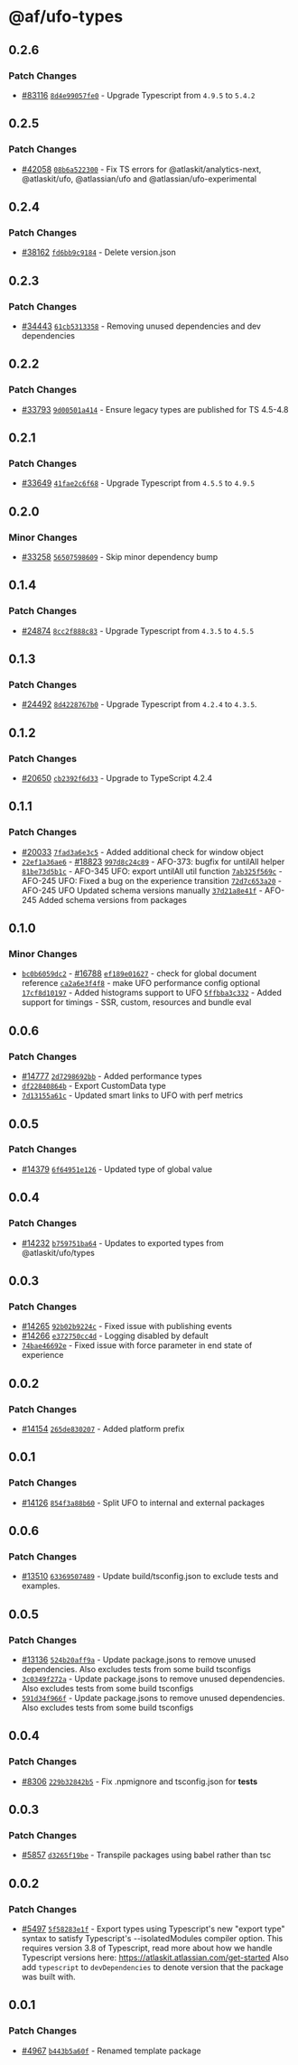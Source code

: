 # @af/ufo-types

## 0.2.6

### Patch Changes

- [#83116](https://stash.atlassian.com/projects/CONFCLOUD/repos/confluence-frontend/pull-requests/83116) [`8d4e99057fe0`](https://stash.atlassian.com/projects/CONFCLOUD/repos/confluence-frontend/commits/8d4e99057fe0) - Upgrade Typescript from `4.9.5` to `5.4.2`

## 0.2.5

### Patch Changes

- [#42058](https://bitbucket.org/atlassian/atlassian-frontend/pull-requests/42058) [`08b6a522300`](https://bitbucket.org/atlassian/atlassian-frontend/commits/08b6a522300) - Fix TS errors for @atlaskit/analytics-next, @atlaskit/ufo, @atlassian/ufo and @atlassian/ufo-experimental

## 0.2.4

### Patch Changes

- [#38162](https://bitbucket.org/atlassian/atlassian-frontend/pull-requests/38162) [`fd6bb9c9184`](https://bitbucket.org/atlassian/atlassian-frontend/commits/fd6bb9c9184) - Delete version.json

## 0.2.3

### Patch Changes

- [#34443](https://bitbucket.org/atlassian/atlassian-frontend/pull-requests/34443) [`61cb5313358`](https://bitbucket.org/atlassian/atlassian-frontend/commits/61cb5313358) - Removing unused dependencies and dev dependencies

## 0.2.2

### Patch Changes

- [#33793](https://bitbucket.org/atlassian/atlassian-frontend/pull-requests/33793) [`9d00501a414`](https://bitbucket.org/atlassian/atlassian-frontend/commits/9d00501a414) - Ensure legacy types are published for TS 4.5-4.8

## 0.2.1

### Patch Changes

- [#33649](https://bitbucket.org/atlassian/atlassian-frontend/pull-requests/33649) [`41fae2c6f68`](https://bitbucket.org/atlassian/atlassian-frontend/commits/41fae2c6f68) - Upgrade Typescript from `4.5.5` to `4.9.5`

## 0.2.0

### Minor Changes

- [#33258](https://bitbucket.org/atlassian/atlassian-frontend/pull-requests/33258) [`56507598609`](https://bitbucket.org/atlassian/atlassian-frontend/commits/56507598609) - Skip minor dependency bump

## 0.1.4

### Patch Changes

- [#24874](https://bitbucket.org/atlassian/atlassian-frontend/pull-requests/24874) [`8cc2f888c83`](https://bitbucket.org/atlassian/atlassian-frontend/commits/8cc2f888c83) - Upgrade Typescript from `4.3.5` to `4.5.5`

## 0.1.3

### Patch Changes

- [#24492](https://bitbucket.org/atlassian/atlassian-frontend/pull-requests/24492) [`8d4228767b0`](https://bitbucket.org/atlassian/atlassian-frontend/commits/8d4228767b0) - Upgrade Typescript from `4.2.4` to `4.3.5`.

## 0.1.2

### Patch Changes

- [#20650](https://bitbucket.org/atlassian/atlassian-frontend/pull-requests/20650) [`cb2392f6d33`](https://bitbucket.org/atlassian/atlassian-frontend/commits/cb2392f6d33) - Upgrade to TypeScript 4.2.4

## 0.1.1

### Patch Changes

- [#20033](https://bitbucket.org/atlassian/atlassian-frontend/pull-requests/20033) [`7fad3a6e3c5`](https://bitbucket.org/atlassian/atlassian-frontend/commits/7fad3a6e3c5) - Added additional check for window object
- [`22ef1a36ae6`](https://bitbucket.org/atlassian/atlassian-frontend/commits/22ef1a36ae6) - [#18823](https://bitbucket.org/atlassian/atlassian-frontend/pull-requests/18823) [`997d8c24c89`](https://bitbucket.org/atlassian/atlassian-frontend/commits/997d8c24c89) - AFO-373: bugfix for untilAll helper
  [`81be73d5b1c`](https://bitbucket.org/atlassian/atlassian-frontend/commits/81be73d5b1c) - AFO-345 UFO: export untilAll util function
  [`7ab325f569c`](https://bitbucket.org/atlassian/atlassian-frontend/commits/7ab325f569c) - AFO-245 UFO: Fixed a bug on the experience transition
  [`72d7c653a20`](https://bitbucket.org/atlassian/atlassian-frontend/commits/72d7c653a20) - AFO-245 UFO Updated schema versions manually
  [`37d21a8e41f`](https://bitbucket.org/atlassian/atlassian-frontend/commits/37d21a8e41f) - AFO-245 Added schema versions from packages

## 0.1.0

### Minor Changes

- [`bc0b6059dc2`](https://bitbucket.org/atlassian/atlassian-frontend/commits/bc0b6059dc2) - [#16788](https://bitbucket.org/atlassian/atlassian-frontend/pull-requests/16788) [`ef189e01627`](https://bitbucket.org/atlassian/atlassian-frontend/commits/ef189e01627) - check for global document reference
  [`ca2a6e3f4f8`](https://bitbucket.org/atlassian/atlassian-frontend/commits/ca2a6e3f4f8) - make UFO performance config optional
  [`17cf8d10197`](https://bitbucket.org/atlassian/atlassian-frontend/commits/17cf8d10197) - Added histograms support to UFO
  [`5ffbba3c332`](https://bitbucket.org/atlassian/atlassian-frontend/commits/5ffbba3c332) - Added support for timings - SSR, custom, resources and bundle eval

## 0.0.6

### Patch Changes

- [#14777](https://bitbucket.org/atlassian/atlassian-frontend/pull-requests/14777) [`2d7298692bb`](https://bitbucket.org/atlassian/atlassian-frontend/commits/2d7298692bb) - Added performance types
- [`df22840864b`](https://bitbucket.org/atlassian/atlassian-frontend/commits/df22840864b) - Export CustomData type
- [`7d13155a61c`](https://bitbucket.org/atlassian/atlassian-frontend/commits/7d13155a61c) - Updated smart links to UFO with perf metrics

## 0.0.5

### Patch Changes

- [#14379](https://bitbucket.org/atlassian/atlassian-frontend/pull-requests/14379) [`6f64951e126`](https://bitbucket.org/atlassian/atlassian-frontend/commits/6f64951e126) - Updated type of global value

## 0.0.4

### Patch Changes

- [#14232](https://bitbucket.org/atlassian/atlassian-frontend/pull-requests/14232) [`b759751ba64`](https://bitbucket.org/atlassian/atlassian-frontend/commits/b759751ba64) - Updates to exported types from @atlaskit/ufo/types

## 0.0.3

### Patch Changes

- [#14265](https://bitbucket.org/atlassian/atlassian-frontend/pull-requests/14265) [`92b02b9224c`](https://bitbucket.org/atlassian/atlassian-frontend/commits/92b02b9224c) - Fixed issue with publishing events
- [#14266](https://bitbucket.org/atlassian/atlassian-frontend/pull-requests/14266) [`e372750cc4d`](https://bitbucket.org/atlassian/atlassian-frontend/commits/e372750cc4d) - Logging disabled by default
- [`74bae46692e`](https://bitbucket.org/atlassian/atlassian-frontend/commits/74bae46692e) - Fixed issue with force parameter in end state of experience

## 0.0.2

### Patch Changes

- [#14154](https://bitbucket.org/atlassian/atlassian-frontend/pull-requests/14154) [`265de830207`](https://bitbucket.org/atlassian/atlassian-frontend/commits/265de830207) - Added platform prefix

## 0.0.1

### Patch Changes

- [#14126](https://bitbucket.org/atlassian/atlassian-frontend/pull-requests/14126) [`854f3a88b60`](https://bitbucket.org/atlassian/atlassian-frontend/commits/854f3a88b60) - Split UFO to internal and external packages

## 0.0.6

### Patch Changes

- [#13510](https://bitbucket.org/atlassian/atlassian-frontend/pull-requests/13510) [`63369507489`](https://bitbucket.org/atlassian/atlassian-frontend/commits/63369507489) - Update build/tsconfig.json to exclude tests and examples.

## 0.0.5

### Patch Changes

- [#13136](https://bitbucket.org/atlassian/atlassian-frontend/pull-requests/13136) [`524b20aff9a`](https://bitbucket.org/atlassian/atlassian-frontend/commits/524b20aff9a) - Update package.jsons to remove unused dependencies. Also excludes tests from some build tsconfigs
- [`3c0349f272a`](https://bitbucket.org/atlassian/atlassian-frontend/commits/3c0349f272a) - Update package.jsons to remove unused dependencies. Also excludes tests from some build tsconfigs
- [`591d34f966f`](https://bitbucket.org/atlassian/atlassian-frontend/commits/591d34f966f) - Update package.jsons to remove unused dependencies. Also excludes tests from some build tsconfigs

## 0.0.4

### Patch Changes

- [#8306](https://bitbucket.org/atlassian/atlassian-frontend/pull-requests/8306) [`229b32842b5`](https://bitbucket.org/atlassian/atlassian-frontend/commits/229b32842b5) - Fix .npmignore and tsconfig.json for **tests**

## 0.0.3

### Patch Changes

- [#5857](https://bitbucket.org/atlassian/atlassian-frontend/pull-requests/5857) [`d3265f19be`](https://bitbucket.org/atlassian/atlassian-frontend/commits/d3265f19be) - Transpile packages using babel rather than tsc

## 0.0.2

### Patch Changes

- [#5497](https://bitbucket.org/atlassian/atlassian-frontend/pull-requests/5497) [`5f58283e1f`](https://bitbucket.org/atlassian/atlassian-frontend/commits/5f58283e1f) - Export types using Typescript's new "export type" syntax to satisfy Typescript's --isolatedModules compiler option.
  This requires version 3.8 of Typescript, read more about how we handle Typescript versions here: https://atlaskit.atlassian.com/get-started
  Also add `typescript` to `devDependencies` to denote version that the package was built with.

## 0.0.1

### Patch Changes

- [#4967](https://bitbucket.org/atlassian/atlassian-frontend/pull-requests/4967) [`b443b5a60f`](https://bitbucket.org/atlassian/atlassian-frontend/commits/b443b5a60f) - Renamed template package
